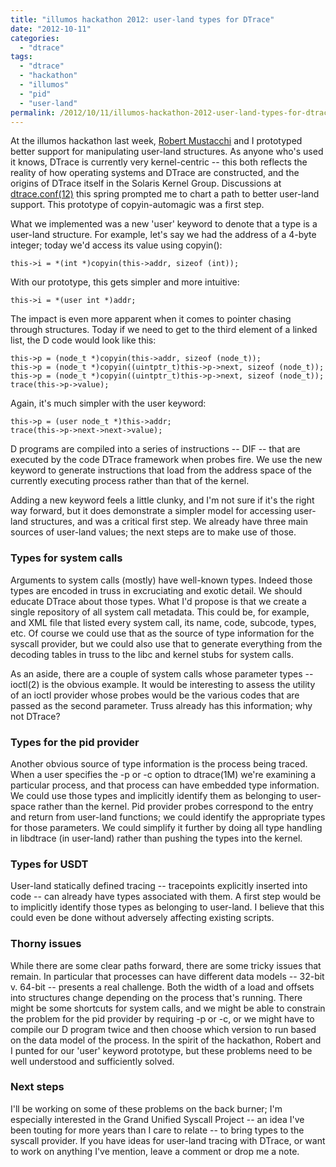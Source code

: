 ```yaml
---
title: "illumos hackathon 2012: user-land types for DTrace"
date: "2012-10-11"
categories:
  - "dtrace"
tags:
  - "dtrace"
  - "hackathon"
  - "illumos"
  - "pid"
  - "user-land"
permalink: /2012/10/11/illumos-hackathon-2012-user-land-types-for-dtrace/
---
```


At the illumos hackathon last week, [Robert Mustacchi](http://dtrace.org/blogs/rm/) and I prototyped better support for manipulating user-land structures. As anyone who's used it knows, DTrace is currently very kernel-centric -- this both reflects the reality of how operating systems and DTrace are constructed, and the origins of DTrace itself in the Solaris Kernel Group. Discussions at [dtrace.conf(12)](http://dtrace.org/blogs/ahl/2012/04/09/dtrace-conf12-wrap-up/) this spring prompted me to chart a path to better user-land support. This prototype of copyin-automagic was a first step.

What we implemented was a new 'user' keyword to denote that a type is a user-land structure. For example, let's say we had the address of a 4-byte integer; today we'd access its value using copyin():

```
this->i = *(int *)copyin(this->addr, sizeof (int));
```

With our prototype, this gets simpler and more intuitive:

```
this->i = *(user int *)addr;
```

The impact is even more apparent when it comes to pointer chasing through structures. Today if we need to get to the third element of a linked list, the D code would look like this:

```
this->p = (node_t *)copyin(this->addr, sizeof (node_t));
this->p = (node_t *)copyin((uintptr_t)this->p->next, sizeof (node_t));
this->p = (node_t *)copyin((uintptr_t)this->p->next, sizeof (node_t));
trace(this->p->value);
```

Again, it's much simpler with the user keyword:

```
this->p = (user node_t *)this->addr;
trace(this->p->next->next->value);
```

D programs are compiled into a series of instructions -- DIF -- that are executed by the code DTrace framework when probes fire. We use the new keyword to generate instructions that load from the address space of the currently executing process rather than that of the kernel.

Adding a new keyword feels a little clunky, and I'm not sure if it's the right way forward, but it does demonstrate a simpler model for accessing user-land structures, and was a critical first step. We already have three main sources of user-land values; the next steps are to make use of those.

### Types for system calls

Arguments to system calls (mostly) have well-known types. Indeed those types are encoded in truss in excruciating and exotic detail. We should educate DTrace about those types. What I'd propose is that we create a single repository of all system call metadata. This could be, for example, and XML file that listed every system call, its name, code, subcode, types, etc. Of course we could use that as the source of type information for the syscall provider, but we could also use that to generate everything from the decoding tables in truss to the libc and kernel stubs for system calls.

As an aside, there are a couple of system calls whose parameter types -- ioctl(2) is the obvious example. It would be interesting to assess the utility of an ioctl provider whose probes would be the various codes that are passed as the second parameter. Truss already has this information; why not DTrace?

### Types for the pid provider

Another obvious source of type information is the process being traced. When a user specifies the -p or -c option to dtrace(1M) we're examining a particular process, and that process can have embedded type information. We could use those types and implicitly identify them as belonging to user-space rather than the kernel. Pid provider probes correspond to the entry and return from user-land functions; we could identify the appropriate types for those parameters. We could simplify it further by doing all type handling in libdtrace (in user-land) rather than pushing the types into the kernel.

### Types for USDT

User-land statically defined tracing -- tracepoints explicitly inserted into code -- can already have types associated with them. A first step would be to implicitly identify those types as belonging to user-land. I believe that this could even be done without adversely affecting existing scripts.

### Thorny issues

While there are some clear paths forward, there are some tricky issues that remain. In particular that processes can have different data models -- 32-bit v. 64-bit -- presents a real challenge. Both the width of a load and offsets into structures change depending on the process that's running. There might be some shortcuts for system calls, and we might be able to constrain the problem for the pid provider by requiring -p or -c, or we might have to compile our D program twice and then choose which version to run based on the data model of the process. In the spirit of the hackathon, Robert and I punted for our 'user' keyword prototype, but these problems need to be well understood and sufficiently solved.

### Next steps

I'll be working on some of these problems on the back burner; I'm especially interested in the Grand Unified Syscall Project -- an idea I've been touting for more years than I care to relate -- to bring types to the syscall provider. If you have ideas for user-land tracing with DTrace, or want to work on anything I've mention, leave a comment or drop me a note.
